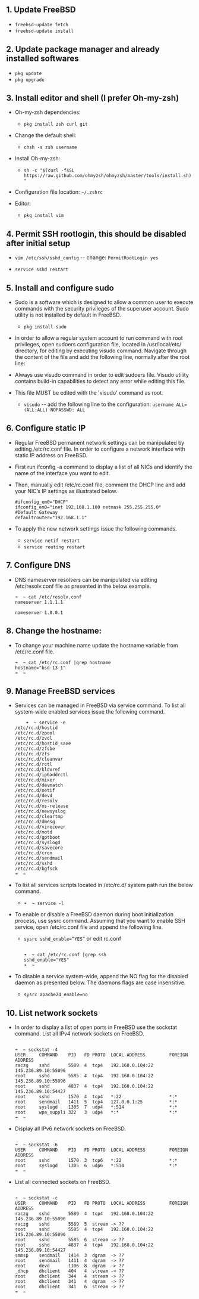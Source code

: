 ## 1. Update FreeBSD
  
*  `freebsd-update fetch`  
*  `freebsd-update install`  

## 2. Update package manager and already installed softwares

*  `pkg update`
*  `pkg upgrade`

## 3. Install editor and shell (I prefer Oh-my-zsh)

  - Oh-my-zsh dependencies:

    * `pkg install zsh curl git`
  
  - Change the default shell:

    * `chsh -s zsh username`

  - Install Oh-my-zsh:

    * `sh -c "$(curl -fsSL https://raw.github.com/ohmyzsh/ohmyzsh/master/tools/install.sh)"`
  
  - Configuration file location: `~/.zshrc`

  - Editor:

    * `pkg install vim`

## 4. Permit SSH rootlogin, this should be disabled after initial setup

  * `vim /etc/ssh/sshd_config` -- change: `PermitRootLogin yes`

  * `service sshd restart`

## 5. Install and configure sudo

  - Sudo is a software which is designed to allow a common user to execute commands with the security privileges of the superuser account. Sudo utility is not installed by default in FreeBSD.

    * `pkg install sudo`

  - In order to allow a regular system account to run command with root privileges, open sudoers configuration file, located in /usr/local/etc/ directory, for editing by executing visudo command. Navigate through the content of the file and add the following line, normally after the root line:

  - Always use visudo command in order to edit sudoers file. Visudo utility contains build-in capabilities to detect any error while editing this file.

  - This file MUST be edited with the 'visudo' command as root.

    * `visudo` -- add the following line to the configuration: `username ALL=(ALL:ALL) NOPASSWD: ALL`

## 6. Configure static IP

  - Regular FreeBSD permanent network settings can be manipulated by editing /etc/rc.conf file. In order to configure a network interface with static IP address on FreeBSD.

  - First run ifconfig -a command to display a list of all NICs and identify the name of the interface you want to edit.

  - Then, manually edit /etc/rc.conf file, comment the DHCP line and add your NIC’s IP settings as illustrated below.  

    ```
    #ifconfig_em0="DHCP"
    ifconfig_em0="inet 192.168.1.100 netmask 255.255.255.0"
    #Default Gateway
    defaultrouter="192.168.1.1"

    ```
  - To apply the new network settings issue the following commands.
    
    * `service netif restart`
    * `service routing restart`

## 7. Configure DNS

  - DNS nameserver resolvers can be manipulated via editing /etc/resolv.conf file as presented in the below example.

    ```
    ➜  ~ cat /etc/resolv.conf 
    nameserver 1.1.1.1

    nameserver 1.0.0.1

    ```

## 8. Change the hostname:

  - To change your machine name update the hostname variable from /etc/rc.conf file.

    ```
    ➜  ~ cat /etc/rc.conf |grep hostname
    hostname="bsd-13-1"
    ➜  ~ 

    ```

## 9. Manage FreeBSD services

  - Services can be managed in FreeBSD via service command. To list all system-wide enabled services issue the following command.

    ```
        ➜  ~ service -e
    /etc/rc.d/hostid
    /etc/rc.d/zpool
    /etc/rc.d/zvol
    /etc/rc.d/hostid_save
    /etc/rc.d/zfsbe
    /etc/rc.d/zfs
    /etc/rc.d/cleanvar
    /etc/rc.d/rctl
    /etc/rc.d/kldxref
    /etc/rc.d/ip6addrctl
    /etc/rc.d/mixer
    /etc/rc.d/devmatch
    /etc/rc.d/netif
    /etc/rc.d/devd
    /etc/rc.d/resolv
    /etc/rc.d/os-release
    /etc/rc.d/newsyslog
    /etc/rc.d/cleartmp
    /etc/rc.d/dmesg
    /etc/rc.d/virecover
    /etc/rc.d/motd
    /etc/rc.d/gptboot
    /etc/rc.d/syslogd
    /etc/rc.d/savecore
    /etc/rc.d/cron
    /etc/rc.d/sendmail
    /etc/rc.d/sshd
    /etc/rc.d/bgfsck
    ➜  ~ 

    ```

  - To list all services scripts located in /etc/rc.d/ system path run the below command.

    * `➜  ~ service -l`

  - To enable or disable a FreeBSD daemon during boot initialization process, use sysrc command. Assuming that you want to enable SSH service, open /etc/rc.conf file and append the following line.

    * `sysrc sshd_enable=”YES”` or edit rc.conf
      
        ```

        ➜  ~ cat /etc/rc.conf |grep ssh
        sshd_enable="YES"
        ➜  ~ 

        ```

  - To disable a service system-wide, append the NO flag for the disabled daemon as presented below. The daemons flags are case insensitive.

    * `sysrc apache24_enable=no`


## 10. List network sockets

 - In order to display a list of open ports in FreeBSD use the sockstat command. List all IPv4 network sockets on FreeBSD.
    
    ```

    ➜  ~ sockstat -4
    USER     COMMAND    PID   FD PROTO  LOCAL ADDRESS         FOREIGN ADDRESS      
    raczg    sshd       5589  4  tcp4   192.168.0.104:22      145.236.89.10:55096
    root     sshd       5585  4  tcp4   192.168.0.104:22      145.236.89.10:55096
    root     sshd       4837  4  tcp4   192.168.0.104:22      145.236.89.10:54427
    root     sshd       1570  4  tcp4   *:22                  *:*
    root     sendmail   1411  5  tcp4   127.0.0.1:25          *:*
    root     syslogd    1305  7  udp4   *:514                 *:*
    root     wpa_suppli 322   3  udp4   *:*                   *:*
    ➜  ~ 

    ```

  - Display all IPv6 network sockets on FreeBSD.
    
    ```

    ➜  ~ sockstat -6
    USER     COMMAND    PID   FD PROTO  LOCAL ADDRESS         FOREIGN ADDRESS      
    root     sshd       1570  3  tcp6   *:22                  *:*
    root     syslogd    1305  6  udp6   *:514                 *:*
    ➜  ~ 

    ```

  - List all connected sockets on FreeBSD.

    ```

    ➜  ~ sockstat -c
    USER     COMMAND    PID   FD PROTO  LOCAL ADDRESS         FOREIGN ADDRESS      
    raczg    sshd       5589  4  tcp4   192.168.0.104:22      145.236.89.10:55096
    raczg    sshd       5589  5  stream -> ??
    root     sshd       5585  4  tcp4   192.168.0.104:22      145.236.89.10:55096
    root     sshd       5585  6  stream -> ??
    root     sshd       4837  4  tcp4   192.168.0.104:22      145.236.89.10:54427
    smmsp    sendmail   1414  3  dgram  -> ??
    root     sendmail   1411  4  dgram  -> ??
    root     devd       1106  8  dgram  -> ??
    _dhcp    dhclient   404   4  stream -> ??
    root     dhclient   344   4  stream -> ??
    root     dhclient   341   4  dgram  -> ??
    root     dhclient   341   6  stream -> ??
    ➜  ~ 

    ```